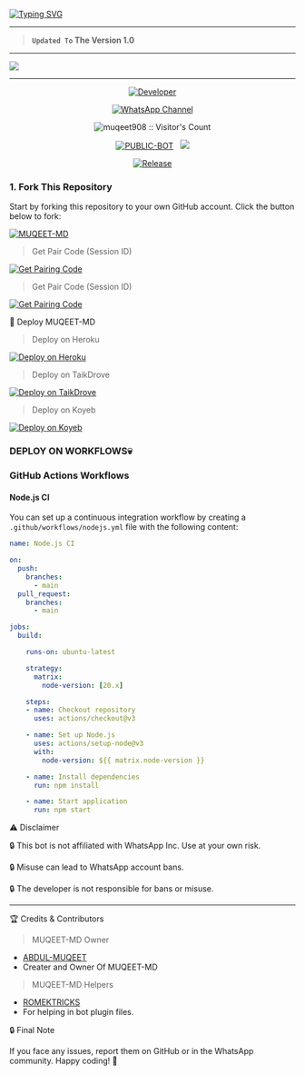 <a href="https://git.io/typing-svg"><img src="https://readme-typing-svg.demolab.com?font=Black+Ops+One&size=100&pause=1000&color=ff0000&center=true&width=1000&height=200&lines=MUQEET-MD-V1.0" alt="Typing SVG" /></a>
  </p>
  
---  

> **`Updated To` The Version 1.0**
--- 

<a><img src='https://files.catbox.moe/y678p1.jpg'/></a>

---

<p align="center">
  <a href="https://github.com/muqeet908"><img title="Developer" src="https://img.shields.io/badge/Author-ABDUL%20MUQEET❤️-FF7604.svg?style=big-square&logo=github" /></a>
</p>

<div align="center">
  
[![WhatsApp Channel](https://img.shields.io/badge/Join-WhatsApp%20Channel-FF00F8?style=big-square&logo=whatsapp)](https://chat.whatsapp.com/Lg2UKqmAMe45yVbJyI3DQ2)
</div>

 <p align="center"><img src="https://profile-counter.glitch.me/{MUQEET-MD}/count.svg" alt="muqeet908 :: Visitor's Count" old_src="https://profile-counter.glitch.me/{muqeet908}/count.svg" /></p>


<p align="center">
<a href="https://github.com/muqeet908/MUQEET-MD"><img title="PUBLIC-BOT" src="https://img.shields.io/static/v1?label=Language&message=English&style=square&color=darkpink"></a> &nbsp;
  <img src="https://komarev.com/ghpvc/?username=MUQEET-MD&label=VIEWS&style=square&color=blue" />
</p>
</p> 

<p align="center">
  <a href="https://github.com/muqeet908/MUQEET-MD"><img title="Release" src="https://img.shields.io/badge/Release-beta%20v3.0-cyan.svg?style=for-the-badge&logo=appveyor" /></a>
</p>


### 1. Fork This Repository

Start by forking this repository to your own GitHub account. Click the button below to fork:

  <a href="https://github.com/muqeet908/MUQEET-MD/fork"><img title="MUQEET-MD" src="https://img.shields.io/badge/FORK-MUQEET MD-h?color=green&style=for-the-badge&logo=stackshare"></a>

> Get Pair Code (Session ID)

<p align="left">  
<a href='https://khanmdx.onrender.com' target="_blank"><img alt='Get Pairing Code' src='https://img.shields.io/badge/Get%20Pairing%20Code-000000?style=for-the-badge&logo=codefactor&logoColor=white'/></a>  
</p>  

> Get Pair Code (Session ID)

<p align="left">  
<a href='https://jawadmdx.onrender.com' target="_blank"><img alt='Get Pairing Code' src='https://img.shields.io/badge/Get%20Pairing%20Code-ff0000?style=for-the-badge&logo=codefactor&logoColor=white'/></a>  
</p>  


🚀 Deploy MUQEET-MD

> Deploy on Heroku



<p align="left">  
<a href='https://dashboard.heroku.com/new?template=https://github.com/muqeet908/MUQEET-MD/tree/main' target="_blank"><img alt='Deploy on Heroku' src='https://img.shields.io/badge/Deploy%20on-Heroku-FF004D?style=for-the-badge&logo=heroku&logoColor=white'/></a>  
</p>

> Deploy on TaikDrove



<p align="left">  
<a href='https://host.talkdrove.com/share-bot/82' target="_blank"><img alt='Deploy on TaikDrove' src='https://img.shields.io/badge/Deploy%20on-TaikDrove-6971FF?style=for-the-badge&logo=google-cloud&logoColor=white'/></a>  
</p>

> Deploy on Koyeb



<p align="left">  
<a href='https://app.koyeb.com/services/deploy?type=git&repository=muqeet908/MUQEET-MD&ports=3000' target="_blank"><img alt='Deploy on Koyeb' src='https://img.shields.io/badge/Deploy%20on-Koyeb-FF009D?style=for-the-badge&logo=koyeb&logoColor=white'/></a>  
</p>

### DEPLOY ON WORKFLOWS💀

### GitHub Actions Workflows

#### Node.js CI

You can set up a continuous integration workflow by creating a `.github/workflows/nodejs.yml` file with the following content:

```yaml
name: Node.js CI

on:
  push:
    branches:
      - main
  pull_request:
    branches:
      - main

jobs:
  build:

    runs-on: ubuntu-latest

    strategy:
      matrix:
        node-version: [20.x]

    steps:
    - name: Checkout repository
      uses: actions/checkout@v3

    - name: Set up Node.js
      uses: actions/setup-node@v3
      with:
        node-version: ${{ matrix.node-version }}

    - name: Install dependencies
      run: npm install

    - name: Start application
      run: npm start
```


⚠️ Disclaimer

🔒 This bot is not affiliated with WhatsApp Inc. Use at your own risk.

🔒 Misuse can lead to WhatsApp account bans.

🔒 The developer is not responsible for bans or misuse.


---

🏆 Credits & Contributors
> MUQEET-MD Owner 
- [ABDUL-MUQEET](https://github.com/muqeet908)
- Creater and Owner Of MUQEET-MD
> MUQEET-MD Helpers 
- [ROMEKTRICKS](https://github.com/ROMEKTRICKS)
- For helping in bot plugin files.
  



🔒 Final Note

If you face any issues, report them on GitHub or in the WhatsApp community.
Happy coding! 🚀 
